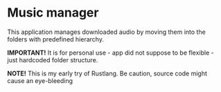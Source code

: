 # Music manager
This application manages downloaded audio by moving them into the folders with predefined hierarchy.

**IMPORTANT!** It is for personal use - app did not suppose to be flexible - just hardcoded folder structure.

**NOTE!** This is my early try of Rustlang. Be caution, source code might cause an eye-bleeding